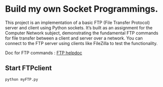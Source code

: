 # Build my own Socket Programmings.

This project is an implementation of a basic FTP (File Transfer Protocol) server and client using Python sockets. It’s built as an assignment for the Computer Network subject, demonstrating the fundamental FTP commands for file transfer between a client and server over a network. You can connect to the FTP server using clients like FileZilla to test the functionality.

Doc for FTP commands : [FTP helpdoc](https://www.cs.colostate.edu/helpdocs/ftp.html)

## Start FTPclient
```python
python myFTP.py
```
